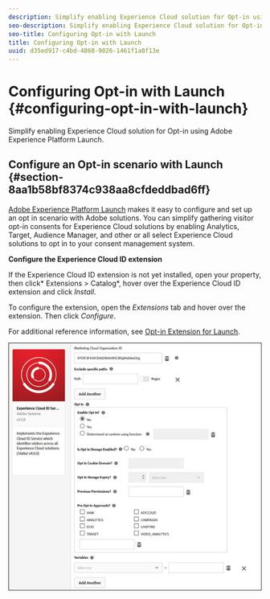 ```yaml
---
description: Simplify enabling Experience Cloud solution for Opt-in using Adobe Experience Platform Launch.
seo-description: Simplify enabling Experience Cloud solution for Opt-in using Adobe Experience Platform Launch.
seo-title: Configuring Opt-in with Launch
title: Configuring Opt-in with Launch
uuid: d35ed917-c4bd-4868-9026-1461f1a8f13e
---
```


# Configuring Opt-in with Launch {#configuring-opt-in-with-launch}

Simplify enabling Experience Cloud solution for Opt-in using Adobe Experience Platform Launch.

## Configure an Opt-in scenario with Launch {#section-8aa1b58bf8374c938aa8cfdeddbad6ff}

[Adobe Experience Platform Launch](https://docs.adobelaunch.com/) makes it easy to configure and set up an opt in scenario with Adobe solutions. You can simplify gathering visitor opt-in consents for Experience Cloud solutions by enabling Analytics, Target, Audience Manager, and other or all select Experience Cloud solutions to opt in to your consent management system.

**Configure the Experience Cloud ID extension**

If the Experience Cloud ID extension is not yet installed, open your property, then click* Extensions > Catalog*, hover over the Experience Cloud ID extension and click *Install*.

To configure the extension, open the *Extensions* tab and hover over the extension. Then click *Configure*.

For additional reference information, see [Opt-in Extension for Launch](https://docs.adobelaunch.com/extension-reference/web/experience-cloud-id-service-extension).

![](assets/optin-launch.jpg)


